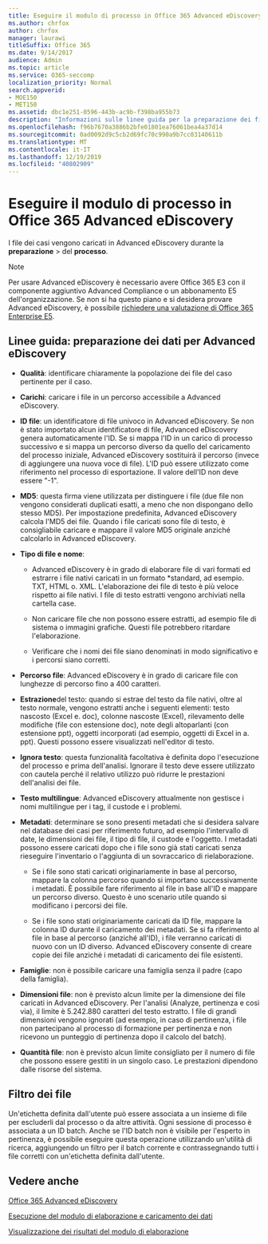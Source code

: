 ```yaml
---
title: Eseguire il modulo di processo in Office 365 Advanced eDiscovery
ms.author: chrfox
author: chrfox
manager: laurawi
titleSuffix: Office 365
ms.date: 9/14/2017
audience: Admin
ms.topic: article
ms.service: O365-seccomp
localization_priority: Normal
search.appverid:
- MOE150
- MET150
ms.assetid: dbc1e251-0596-443b-ac9b-f398ba955b73
description: "Informazioni sulle linee guida per la preparazione dei file di case di dati di Office 365 per l'analisi con Office 365 Advanced eDiscovery.  "
ms.openlocfilehash: f96b7670a3886b2bfe01801ea76061bea4a37d14
ms.sourcegitcommit: 0ad0092d9c5cb2d69fc70c990a9b7cc03140611b
ms.translationtype: MT
ms.contentlocale: it-IT
ms.lasthandoff: 12/19/2019
ms.locfileid: "40802909"
---
```

# <a name="run-the-process-module-in-office-365-advanced-ediscovery"></a>Eseguire il modulo di processo in Office 365 Advanced eDiscovery

I file dei casi vengono caricati in Advanced eDiscovery durante la **preparazione** \> del **processo**. 
  
> [!NOTE]
> Per usare Advanced eDiscovery è necessario avere Office 365 E3 con il componente aggiuntivo Advanced Compliance o un abbonamento E5 dell'organizzazione. Se non si ha questo piano e si desidera provare Advanced eDiscovery, è possibile [richiedere una valutazione di Office 365 Enterprise E5](https://go.microsoft.com/fwlink/p/?LinkID=698279). 
  
## <a name="guidelines-preparing-data-for-advanced-ediscovery"></a>Linee guida: preparazione dei dati per Advanced eDiscovery

- **Qualità**: identificare chiaramente la popolazione dei file del caso pertinente per il caso.
    
- **Carichi**: caricare i file in un percorso accessibile a Advanced eDiscovery.
    
- **ID file**: un identificatore di file univoco in Advanced eDiscovery. Se non è stato importato alcun identificatore di file, Advanced eDiscovery genera automaticamente l'ID. Se si mappa l'ID in un carico di processo successivo e si mappa un percorso diverso da quello del caricamento del processo iniziale, Advanced eDiscovery sostituirà il percorso (invece di aggiungere una nuova voce di file). L'ID può essere utilizzato come riferimento nel processo di esportazione. Il valore dell'ID non deve essere "-1".
    
- **MD5**: questa firma viene utilizzata per distinguere i file (due file non vengono considerati duplicati esatti, a meno che non dispongano dello stesso MD5). Per impostazione predefinita, Advanced eDiscovery calcola l'MD5 dei file. Quando i file caricati sono file di testo, è consigliabile caricare e mappare il valore MD5 originale anziché calcolarlo in Advanced eDiscovery.
    
- **Tipo di file e nome**:
    
  - Advanced eDiscovery è in grado di elaborare file di vari formati ed estrarre i file nativi caricati in un formato \*standard, ad esempio. TXT, HTML o. XML. L'elaborazione dei file di testo è più veloce rispetto ai file nativi. I file di testo estratti vengono archiviati nella cartella case.
    
  - Non caricare file che non possono essere estratti, ad esempio file di sistema o immagini grafiche. Questi file potrebbero ritardare l'elaborazione.
    
  - Verificare che i nomi dei file siano denominati in modo significativo e i percorsi siano corretti.
    
- **Percorso file**: Advanced eDiscovery è in grado di caricare file con lunghezze di percorso fino a 400 caratteri.
    
- **Estrazione**del testo: quando si estrae del testo da file nativi, oltre al testo normale, vengono estratti anche i seguenti elementi: testo nascosto (Excel e. doc), colonne nascoste (Excel), rilevamento delle modifiche (file con estensione doc), note degli altoparlanti (con estensione ppt), oggetti incorporati (ad esempio, oggetti di Excel in a. ppt). Questi possono essere visualizzati nell'editor di testo.
    
- **Ignora testo**: questa funzionalità facoltativa è definita dopo l'esecuzione del processo e prima dell'analisi. Ignorare il testo deve essere utilizzato con cautela perché il relativo utilizzo può ridurre le prestazioni dell'analisi dei file.
    
- **Testo multilingue**: Advanced eDiscovery attualmente non gestisce i nomi multilingue per i tag, il custode e i problemi.
    
- **Metadati**: determinare se sono presenti metadati che si desidera salvare nel database dei casi per riferimento futuro, ad esempio l'intervallo di date, le dimensioni dei file, il tipo di file, il custode e l'oggetto. I metadati possono essere caricati dopo che i file sono già stati caricati senza rieseguire l'inventario o l'aggiunta di un sovraccarico di rielaborazione. 
    
  - Se i file sono stati caricati originariamente in base al percorso, mappare la colonna percorso quando si importano successivamente i metadati. È possibile fare riferimento al file in base all'ID e mappare un percorso diverso. Questo è uno scenario utile quando si modificano i percorsi dei file.
    
  - Se i file sono stati originariamente caricati da ID file, mappare la colonna ID durante il caricamento dei metadati. Se si fa riferimento al file in base al percorso (anziché all'ID), i file verranno caricati di nuovo con un ID diverso. Advanced eDiscovery consente di creare copie dei file anziché i metadati di caricamento dei file esistenti.
    
- **Famiglie**: non è possibile caricare una famiglia senza il padre (capo della famiglia). 
    
- **Dimensioni file**: non è previsto alcun limite per la dimensione dei file caricati in Advanced eDiscovery. Per l'analisi (Analyze, pertinenza e così via), il limite è 5.242.880 caratteri del testo estratto. I file di grandi dimensioni vengono ignorati (ad esempio, in caso di pertinenza, i file non partecipano al processo di formazione per pertinenza e non ricevono un punteggio di pertinenza dopo il calcolo del batch).
    
- **Quantità file**: non è previsto alcun limite consigliato per il numero di file che possono essere gestiti in un singolo caso. Le prestazioni dipendono dalle risorse del sistema. 
    
## <a name="filtering-files"></a>Filtro dei file

Un'etichetta definita dall'utente può essere associata a un insieme di file per escluderli dal processo o da altre attività. Ogni sessione di processo è associata a un ID batch. Anche se l'ID batch non è visibile per l'esperto in pertinenza, è possibile eseguire questa operazione utilizzando un'utilità di ricerca, aggiungendo un filtro per il batch corrente e contrassegnando tutti i file corretti con un'etichetta definita dall'utente. 
  
## <a name="see-also"></a>Vedere anche

[Office 365 Advanced eDiscovery](office-365-advanced-ediscovery.md)
  
[Esecuzione del modulo di elaborazione e caricamento dei dati](run-the-process-module-and-load-data-in-advanced-ediscovery.md)
  
[Visualizzazione dei risultati del modulo di elaborazione](view-process-module-results-in-advanced-ediscovery.md)


